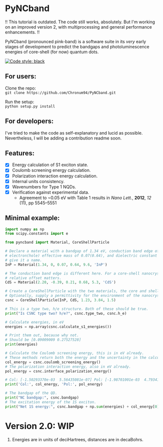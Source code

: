 # PyNCband
!! This tutorial is outdated. The code still works, absolutely. But I'm working on an improved version 2, with multiprocessing and general performance enhancements. !!

PyNCband (pronounced pink-band) is a software suite in its _very_ early stages of development to predict the bandgaps and photoluminescence energies of core-shell (for now) quantum dots.

[![Code style: black](https://img.shields.io/badge/code%20style-black-000000.svg)](https://github.com/ambv/black)


## For users:
Clone the repo: \
`git clone https://github.com/Chronum94/PyNCband.git`

Run the setup: \
`python setup.py install`

## For developers:
I've tried to make the code as self-explanatory and lucid as possible. Nevertheless, I will be adding a contribution readme soon.

## Features:

- [x] Energy calculation of S1 exciton state.
- [x] Coulomb screening energy calculation.
- [x] Polarization interaction energy calculation.
- [x] Internal units consistency.
- [x] Wavenumbers for Type 1 NQDs.
- [x] Verification against experimental data.
    - Agreement to ~0.05 eV with Table 1 results in _Nano Lett._, **2012**, _12_ (11), pp 5545–5551 

## Minimal example:

```python
import numpy as np
from scipy.constants import e

from pyncband import Material, CoreShellParticle

# Declare a material with a bandgap of 1.34 eV, conduction band edge offset of 0,
# electron(hole) effective mass of 0.07(0.64), and dielectric constant of 9.6. Optionally,
# give it a name.
InP = Material(1.34, 0, 0.07, 0.64, 9.6, 'InP')

# The conduction band edge is different here. For a core-shell nanocrystal, only the
# relative offset matters.
CdS = Material(2.20, -0.39, 0.21, 0.68, 5.3, 'CdS')

# Create a CoreShellParticle with the two materials, the core and shell thicknesses in nm.
# Optionally, supply a permittivity for the environment of the nanocrystal, if it isn't 1.
csnc = CoreShellParticle(InP, CdS, 1.23, 3.84, 1.5)

# This is a type two, h/e structure. Both of these should be true.
print("Is CSNC type two? h/e?", csnc.type_two, csnc.h_e)

# Calculate energies, in eV
energies = np.array(csnc.calculate_s1_energies())

# Print them out, because why not.
# Should be [0.09009009 0.27527528]
print(energies)

# Calculate the Coulomb screening energy, this is in eV already.
# These methods return both the energy and the uncertainty in the calculation.
col_energy = csnc.coulomb_screening_energy()
# The polarization interaction energy, also in eV already.
pol_energy = csnc.interface_polarization_energy()

# Col: [-1.50293370e-03  5.56435081e-07] Pol: [-1.98701001e-03  4.79341560e-07]
print('Col:', col_energy, 'Pol:', pol_energy)

# The bandgap of the QD.
print("NC bandgap:", csnc.bandgap)
# The excitation energy of the 1S exciton.
print("Net 1S energy:", csnc.bandgap + np.sum(energies) + col_energy[0] + pol_energy[0])
```

# Version 2.0: WIP

1. Energies are in units of deciHartrees, distances are in decaBohrs.